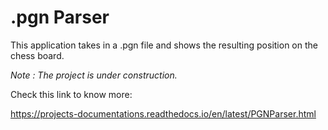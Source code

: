 # .pgn Parser

This application takes in a .pgn file and shows the resulting position on the chess board.

*Note : The project is under construction.*

Check this link to know more:

https://projects-documentations.readthedocs.io/en/latest/PGNParser.html
